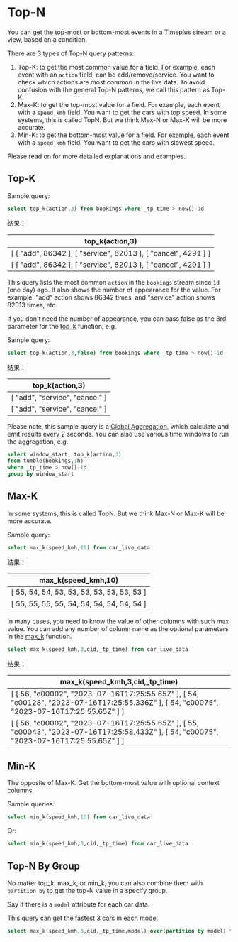 # Top-N

You can get the top-most or bottom-most events in a Timeplus stream or a view, based on a condition.

There are 3 types of Top-N query patterns:

1. Top-K: to get the most common value for a field. For example, each event with an `action` field, can be add/remove/service. You want to check which actions are most common in the live data. To avoid confusion with the general Top-N patterns, we call this pattern as Top-K.
2. Max-K: to get the top-most value for a field. For example, each event with a `speed_kmh` field. You want to get the cars with top speed. In some systems, this is called TopN. But we think Max-N or Max-K will be more accurate.
3. Min-K: to get the bottom-most value for a field. For example, each event with a `speed_kmh` field. You want to get the cars with slowest speed.

Please read on for more detailed explanations and examples.

## Top-K

Sample query:

```sql
select top_k(action,3) from bookings where _tp_time > now()-1d
```

结果：

| top_k(action,3)                                                |
| -------------------------------------------------------------- |
| [ [ "add", 86342 ], [ "service", 82013 ], [ "cancel", 4291 ] ] |
| [ [ "add", 86342 ], [ "service", 82013 ], [ "cancel", 4291 ] ] |

This query lists the most common `action` in the `bookings` stream since `1d` (one day) ago. It also shows the number of appearance for the value. For example, "add" action shows 86342 times, and "service" action shows 82013 times, etc.

If you don't need the number of appearance, you can pass false as the 3rd parameter for the [top_k](functions_for_agg#top_k) function, e.g.

Sample query:

```sql
select top_k(action,3,false) from bookings where _tp_time > now()-1d
```

结果：

| top_k(action,3)                |
| ------------------------------ |
| [ "add", "service", "cancel" ] |
| [ "add", "service", "cancel" ] |

Please note, this sample query is a [Global Aggregation](query-syntax#global), which calculate and emit results every 2 seconds. You can also use various time windows to run the aggregation, e.g.

```sql
select window_start, top_k(action,3) 
from tumble(bookings,1h) 
where _tp_time > now()-1d 
group by window_start
```

## Max-K

In some systems, this is called TopN. But we think Max-N or Max-K will be more accurate.

Sample query:

```sql
select max_k(speed_kmh,10) from car_live_data
```

结果：

| max_k(speed_kmh,10)                      |
| ------------------------------------------ |
| [ 55, 54, 54, 53, 53, 53, 53, 53, 53, 53 ] |
| [ 55, 55, 55, 55, 54, 54, 54, 54, 54, 54 ] |

In many cases, you need to know the value of other columns with such max value. You can add any number of column name as the optional parameters in the [max_k](functions_for_agg#max_k) function.

```sql
select max_k(speed_kmh,3,cid,_tp_time) from car_live_data
```

结果：

| max_k(speed_kmh,3,cid,_tp_time)                                                                                                        |
| ------------------------------------------------------------------------------------------------------------------------------------------ |
| [ [ 56, "c00002", "2023-07-16T17:25:55.65Z" ], [ 54, "c00128", "2023-07-16T17:25:55.336Z" ], [ 54, "c00075", "2023-07-16T17:25:55.65Z" ] ] |
| [ [ 56, "c00002", "2023-07-16T17:25:55.65Z" ], [ 55, "c00043", "2023-07-16T17:25:58.433Z" ], [ 54, "c00075", "2023-07-16T17:25:55.65Z" ] ] |

## Min-K

The opposite of Max-K. Get the bottom-most value with optional context columns.

Sample queries:

```sql
select min_k(speed_kmh,10) from car_live_data
```

Or:

```sql
select min_k(speed_kmh,3,cid,_tp_time) from car_live_data
```



## Top-N By Group

No matter top_k, max_k, or min_k, you can also combine them with `partition by` to get the top-N value in a specify group.

Say if there is a `model` attribute for each car data.

This query can get the fastest 3 cars in each model

```sql
select max_k(speed_kmh,3,cid,_tp_time,model) over(partition by model) from car_live_data
```

